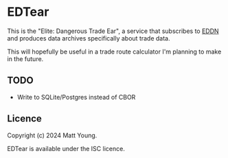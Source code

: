 # EDTear
This is the "Elite: Dangerous Trade Ear", a service that subscribes to [EDDN](https://github.com/EDCD/EDDN)
and produces data archives specifically about trade data.

This will hopefully be useful in a trade route calculator I'm planning to make in the future.

## TODO
- Write to SQLite/Postgres instead of CBOR

## Licence
Copyright (c) 2024 Matt Young.

EDTear is available under the ISC licence.
